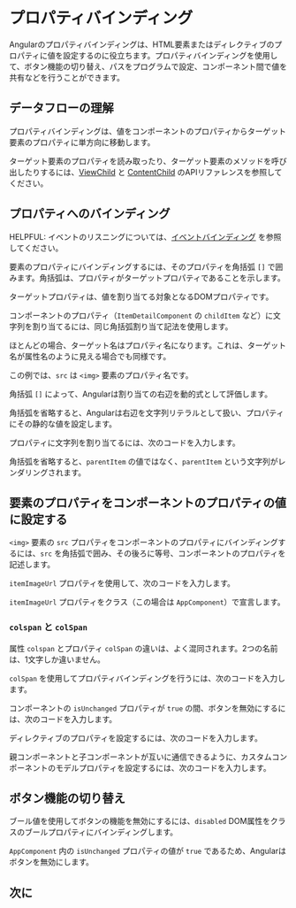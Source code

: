 # プロパティバインディング

Angularのプロパティバインディングは、HTML要素またはディレクティブのプロパティに値を設定するのに役立ちます。プロパティバインディングを使用して、ボタン機能の切り替え、パスをプログラムで設定、コンポーネント間で値を共有などを行うことができます。

## データフローの理解

プロパティバインディングは、値をコンポーネントのプロパティからターゲット要素のプロパティに単方向に移動します。

ターゲット要素のプロパティを読み取ったり、ターゲット要素のメソッドを呼び出したりするには、[ViewChild](api/core/ViewChild) と [ContentChild](api/core/ContentChild) のAPIリファレンスを参照してください。

## プロパティへのバインディング

HELPFUL: イベントのリスニングについては、[イベントバインディング](guide/templates/event-binding) を参照してください。

要素のプロパティにバインディングするには、そのプロパティを角括弧 `[]` で囲みます。角括弧は、プロパティがターゲットプロパティであることを示します。

ターゲットプロパティは、値を割り当てる対象となるDOMプロパティです。

コンポーネントのプロパティ（`ItemDetailComponent` の `childItem` など）に文字列を割り当てるには、同じ角括弧割り当て記法を使用します。

<docs-code path="adev/src/content/examples/property-binding/src/app/app.component.html" visibleRegion="property-binding" header="src/app/app.component.html"/>

ほとんどの場合、ターゲット名はプロパティ名になります。これは、ターゲット名が属性名のように見える場合でも同様です。

この例では、`src` は `<img>` 要素のプロパティ名です。

<!-- vale Angular.Google_WordListSuggestions = NO -->

角括弧 `[]` によって、Angularは割り当ての右辺を動的式として評価します。

<!-- vale Angular.Google_WordListSuggestions = NO -->

角括弧を省略すると、Angularは右辺を文字列リテラルとして扱い、プロパティにその静的な値を設定します。

プロパティに文字列を割り当てるには、次のコードを入力します。

<docs-code path="adev/src/content/examples/property-binding/src/app/app.component.html" visibleRegion="no-evaluation" header="src/app/app.component.html"/>

角括弧を省略すると、`parentItem` の値ではなく、`parentItem` という文字列がレンダリングされます。

## 要素のプロパティをコンポーネントのプロパティの値に設定する

`<img>` 要素の `src` プロパティをコンポーネントのプロパティにバインディングするには、`src` を角括弧で囲み、その後ろに等号、コンポーネントのプロパティを記述します。

`itemImageUrl` プロパティを使用して、次のコードを入力します。

<docs-code path="adev/src/content/examples/property-binding/src/app/app.component.html" visibleRegion="property-binding" header="src/app/app.component.html"/>

`itemImageUrl` プロパティをクラス（この場合は `AppComponent`）で宣言します。

<docs-code path="adev/src/content/examples/property-binding/src/app/app.component.ts" visibleRegion="item-image" header="src/app/app.component.ts"/>

### `colspan` と `colSpan`

属性 `colspan` とプロパティ `colSpan` の違いは、よく混同されます。2つの名前は、1文字しか違いません。

`colSpan` を使用してプロパティバインディングを行うには、次のコードを入力します。

<docs-code path="adev/src/content/examples/attribute-binding/src/app/app.component.html" visibleRegion="colSpan" header="src/app/app.component.html"/>

コンポーネントの `isUnchanged` プロパティが `true` の間、ボタンを無効にするには、次のコードを入力します。

<docs-code path="adev/src/content/examples/property-binding/src/app/app.component.html" visibleRegion="disabled-button" header="src/app/app.component.html"/>

ディレクティブのプロパティを設定するには、次のコードを入力します。

<docs-code path="adev/src/content/examples/property-binding/src/app/app.component.html" visibleRegion="class-binding" header="src/app/app.component.html"/>

親コンポーネントと子コンポーネントが互いに通信できるように、カスタムコンポーネントのモデルプロパティを設定するには、次のコードを入力します。

<docs-code path="adev/src/content/examples/property-binding/src/app/app.component.html" visibleRegion="model-property-binding" header="src/app/app.component.html"/>

## ボタン機能の切り替え

<!-- vale Angular.Google_WordListSuggestions = NO -->

ブール値を使用してボタンの機能を無効にするには、`disabled` DOM属性をクラスのブールプロパティにバインディングします。

<!-- vale Angular.Google_WordListSuggestions = YES -->

<docs-code path="adev/src/content/examples/property-binding/src/app/app.component.html" visibleRegion="disabled-button" header="src/app/app.component.html"/>

`AppComponent` 内の `isUnchanged` プロパティの値が `true` であるため、Angularはボタンを無効にします。

<docs-code path="adev/src/content/examples/property-binding/src/app/app.component.ts" visibleRegion="boolean" header="src/app/app.component.ts"/>

## 次に

<docs-pill-row>
  <docs-pill href="guide/templates/property-binding-best-practices" title="プロパティバインディングのベストプラクティス"/>
  <docs-pill href="guide/templates/event-binding" title="イベントバインディング"/>
  <docs-pill href="guide/templates/interpolation" title="テキスト補間"/>
  <docs-pill href="guide/templates/class-binding" title="クラスとスタイルバインディング"/>
  <docs-pill href="guide/templates/attribute-binding" title="属性バインディング"/>
</docs-pill-row>
